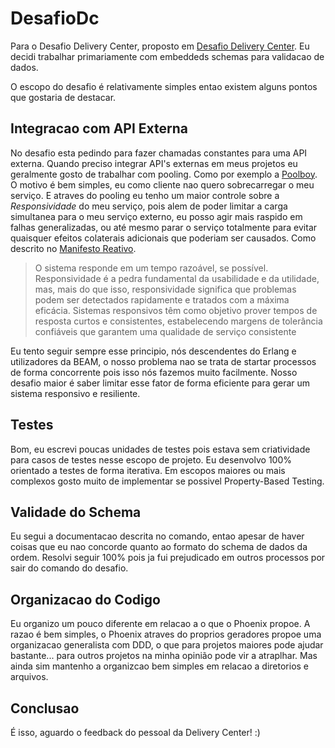 # DesafioDc

Para o Desafio Delivery Center, proposto em
[Desafio Delivery Center](https://bitbucket.org/delivery_center/test-dev-backend-elixir/src/master/). Eu decidi trabalhar primariamente com embeddeds schemas para validacao de dados.

O escopo do desafio é relativamente simples entao existem alguns pontos que gostaria de destacar.

## Integracao com API Externa

No desafio esta pedindo para fazer chamadas constantes para uma API externa. Quando preciso integrar API's externas em meus projetos eu geralmente gosto de trabalhar com pooling. Como por exemplo a [Poolboy](https://hex.pm/packages/poolboy). O motivo é bem simples, eu como cliente nao quero sobrecarregar o meu serviço. E atraves do pooling eu tenho um maior controle sobre a _*Responsividade*_ do meu serviço, pois alem de poder limitar a carga simultanea para o meu serviço externo, eu posso agir mais raspido em falhas generalizadas, ou até mesmo parar o serviço totalmente para evitar quaisquer efeitos colaterais adicionais que poderiam ser causados. Como descrito no [Manifesto Reativo](https://www.reactivemanifesto.org/pt-BR).

>   O sistema responde em um tempo razoável, se possível. Responsividade é a pedra fundamental da usabilidade e da utilidade, mas, mais do que isso, responsividade significa que problemas podem ser detectados rapidamente e tratados com a máxima eficácia. Sistemas responsivos têm como objetivo prover tempos de resposta curtos e consistentes, estabelecendo margens de tolerância confiáveis que garantem uma qualidade de serviço consistente

Eu tento seguir sempre esse principio, nós descendentes do Erlang e utilizadores da BEAM, o nosso problema nao se trata de startar processos de forma concorrente pois isso nós fazemos muito facilmente. Nosso desafio maior é saber limitar esse fator de forma eficiente para gerar um sistema responsivo e resiliente.

## Testes

Bom, eu escrevi poucas unidades de testes pois estava sem criatividade para casos de testes nesse escopo de projeto. Eu desenvolvo 100% orientado a testes de forma iterativa. Em escopos maiores ou mais complexos gosto muito de implementar se possivel Property-Based Testing.

## Validade do Schema

Eu segui a documentacao descrita no comando, entao apesar de haver coisas que eu nao
concorde quanto ao formato do schema de dados da ordem. Resolvi seguir 100% pois ja fui
prejudicado em outros processos por sair do comando do desafio.

## Organizacao do Codigo

Eu organizo um pouco diferente em relacao a o que o Phoenix propoe. A razao é bem simples,
o Phoenix atraves do proprios geradores propoe uma organizacao generalista com DDD, o que para
projetos maiores pode ajudar bastante... para outros projetos na minha opinião pode vir a atraplhar.
Mas ainda sim mantenho a organizcao bem simples em relacao a diretorios e arquivos.

## Conclusao

É isso, aguardo o feedback do pessoal da Delivery Center! :)
